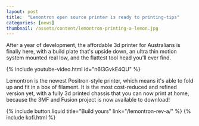 ```yaml
---
layout: post
title:  "Lemontron open source printer is ready to printing-tips"
categories: [news]
thumbnail: /assets/content/lemontron-printing-a-lemon.jpg
---
```


After a year of development, the affordable 3d printer for Australians is finally here, with a build plate that's upside
down, an ultra thin motion system mounted real low, and the flattest tool head you'll ever find.

{% include youtube-video.html id="n6l3GvkE4QU" %}

Lemontron is the newest Positron-style printer, which means it's able to fold up and fit in a box of filament. It is the
most cost-reduced and refined version yet, with a fully 3d printed chassis that you can now print at home, because the
3MF and Fusion project is now available to download!

<div class="btn-wrapper">
{% include button.liquid title="Build yours" link="/lemontron-rev-a/" %}
{% include kofi.html %}
</div>
